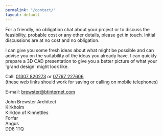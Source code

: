 ```yaml
---
permalink: "/contact/"
layout: default
---
```


For a friendly, no obligation chat about your project or to discuss the feasibility, probable cost or any other details, please get in touch. Initial discussions are at no cost and no obligation.

I can give you some fresh ideas about what might be possible and can advise you on the suitability of the ideas you already have. I can quickly prepare a 3D CAD presentation to give you a better picture of what your 'grand design' might look like.

Call: [01307 820273](tel:01307820273) or [07767 227606](tel:07767227606)    
(these web links should work for saving or calling on mobile telephones)


E-mail: [brewster@btinternet.com](mailto:brewster@btinternet.com)

John Brewster Architect  
Kirkholm  
Kirkton of Kinnettles  
Forfar  
Angus  
DD8 1TQ